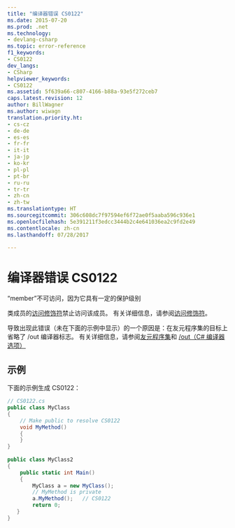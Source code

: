 ```yaml
---
title: "编译器错误 CS0122"
ms.date: 2015-07-20
ms.prod: .net
ms.technology:
- devlang-csharp
ms.topic: error-reference
f1_keywords:
- CS0122
dev_langs:
- CSharp
helpviewer_keywords:
- CS0122
ms.assetid: 5f639a66-c807-4166-b88a-93e5f272ceb7
caps.latest.revision: 12
author: BillWagner
ms.author: wiwagn
translation.priority.ht:
- cs-cz
- de-de
- es-es
- fr-fr
- it-it
- ja-jp
- ko-kr
- pl-pl
- pt-br
- ru-ru
- tr-tr
- zh-cn
- zh-tw
ms.translationtype: HT
ms.sourcegitcommit: 306c608dc7f97594ef6f72ae0f5aaba596c936e1
ms.openlocfilehash: 5e391211f3edcc3444b2c4e641036ea2c9fd2e49
ms.contentlocale: zh-cn
ms.lasthandoff: 07/28/2017

---
```

# <a name="compiler-error-cs0122"></a>编译器错误 CS0122
“member”不可访问，因为它具有一定的保护级别  
  
 类成员的[访问修饰符](../../../csharp/language-reference/keywords/modifiers.md)禁止访问该成员。 有关详细信息，请参阅[访问修饰符](../../../csharp/programming-guide/classes-and-structs/access-modifiers.md)。  
  
 导致出现此错误（未在下面的示例中显示）的一个原因是：在友元程序集的目标上省略了 /out 编译器标志。 有关详细信息，请参阅[友元程序集](http://msdn.microsoft.com/library/df0c70ea-2c2a-4bdc-9526-df951ad2d055)和 [/out（C# 编译器选项）](../../../csharp/language-reference/compiler-options/out-compiler-option.md)  
  
## <a name="example"></a>示例  
 下面的示例生成 CS0122：  
  
```csharp  
// CS0122.cs  
public class MyClass  
{  
    // Make public to resolve CS0122  
    void MyMethod()  
    {  
    }  
}  
  
public class MyClass2  
{  
    public static int Main()  
    {  
        MyClass a = new MyClass();  
        // MyMethod is private  
        a.MyMethod();   // CS0122  
        return 0;  
   }  
}  
```

